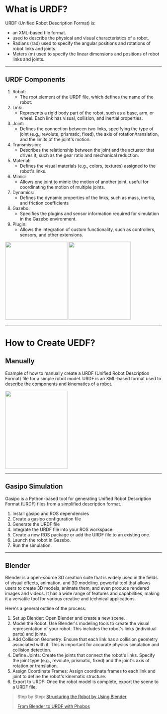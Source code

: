 # What is URDF?


URDF (Unified Robot Description Format) is:
- an XML-based file format.
- used to describe the physical and visual characteristics of a robot.
- Radians (rad) used to specify the angular positions and rotations of robot links and joints.
- Meters (m)  used to specify the linear dimensions and positions of robot links and joints.


***

## URDF Components
1. Robot:
   - The root element of the URDF file, which defines the name of the robot.
2. Link:
   - Represents a rigid body part of the robot, such as a base, arm, or wheel. Each link has visual, collision, and inertial properties.
3. Joint:
   - Defines the connection between two links, specifying the type of joint (e.g., revolute, prismatic, fixed), the axis of rotation/translation, and the limits of the joint's motion.
4. Transmission: 
   - Describes the relationship between the joint and the actuator that drives it, such as the gear ratio and mechanical reduction.
5. Material:
    - Defines the visual materials (e.g., colors, textures) assigned to the robot's links.
6. Mimic:
    - Allows one joint to mimic the motion of another joint, useful for coordinating the motion of multiple joints.
7. Dynamics:
    - Defines the dynamic properties of the links, such as mass, inertia, and friction coefficients
8. Gazebo:
    - Specifies the plugins and sensor information required for simulation in the Gazebo environment.
9. Plugin:
    - Allows the integration of custom functionality, such as controllers, sensors, and other extensions.

  <img src="https://github.com/user-attachments/assets/4a3ec6b2-a217-439f-84fb-117a729aea3a" width="200" height="250">
   <img src="https://github.com/user-attachments/assets/03c6043d-8118-4c56-98a6-186cc7a57d4b" width="200" height="250">



***
# How to Create UEDF?


## Manually  

Example of how to manually create a URDF (Unified Robot Description Format) file for a simple robot model. URDF is an XML-based format used to describe the components and kinematics of a robot.

  <img src="https://github.com/user-attachments/assets/0f9e136f-31cd-43b7-bb31-9190ef1c26aa" width="200" height="250">


***

## Gasipo Simulation
Gasipo is a Python-based tool for generating Unified Robot Description Format (URDF) files from a simplified description format.

1. Install gasipo and ROS dependencies
2. Create a gasipo configuration file
3. Generate the URDF file
4. Integrate the URDF file into your ROS workspace:
5. Create a new ROS package or add the URDF file to an existing one.
6. Launch the robot in Gazebo.
7. Run the simulation.

***

## Blender

Blender is a open-source 3D creation suite that is widely used in the fields of visual effects, animation, and 3D modeling. powerful tool that allows users to create 3D models, animate them, and even produce rendered images and videos. It has a wide range of features and capabilities, making it a versatile tool for various creative and technical applications.

Here's a general outline of the process:
  1. Set up Blender: Open Blender and create a new scene.
  2. Model the Robot: Use Blender's modeling tools to create the visual representation of your robot. This includes the robot's links (individual parts) and joints.
  3. Add Collision Geometry: Ensure that each link has a collision geometry associated with it. This is important for accurate physics simulation and collision detection.
  4. Define Joints: Create the joints that connect the robot's links. Specify the joint type (e.g., revolute, prismatic, fixed) and the joint's axis of rotation or translation.
  5. Assign Coordinate Frames: Assign coordinate frames to each link and joint to define the robot's kinematic structure.
  6. Export to URDF: Once the robot model is complete, export the scene to a URDF file.

> Step by Step: [Structuring the Robot by Using Blender](https://drive.google.com/file/d/13Zwar6_7NBtJJoh1Uhmcws74_DmFbx__/view)
>
> [From Blender to URDF with Phobos](https://www.youtube.com/watch?v=JGPyNxzVlYA&t=222s)
